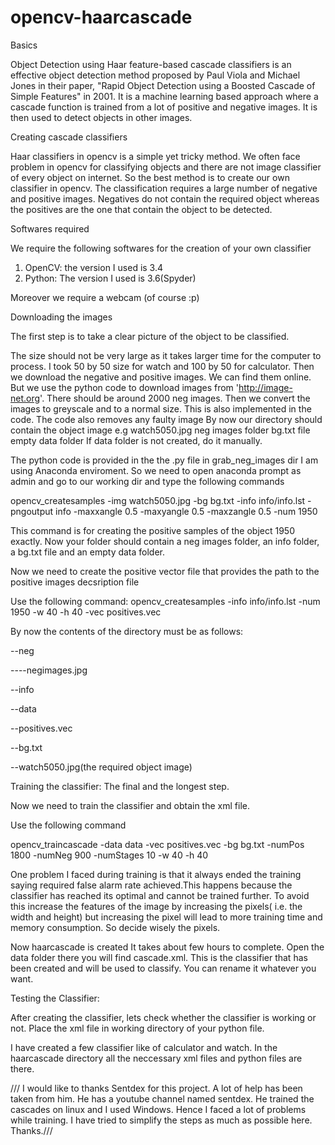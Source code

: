 # opencv-haarcascade

Basics


Object Detection using Haar feature-based cascade classifiers is an effective object detection method proposed by Paul Viola and Michael Jones in their paper, "Rapid Object Detection using a Boosted Cascade of Simple Features" in 2001. It is a machine learning based approach where a cascade function is trained from a lot of positive and negative images. It is then used to detect objects in other images.

Creating cascade classifiers


Haar classifiers in opencv is a simple yet tricky method.
We often face problem in opencv for classifying objects and there are not image classifier of every object on internet. So the best method is to create our own classifier in opencv. The classification requires a large number of negative and positive images. Negatives do not contain the required object whereas the positives are the one that contain the object to be detected.

Softwares required 

We require the following softwares for the creation of your own classifier

1) OpenCV: the version I used is 3.4
2) Python: The version I used is 3.6(Spyder)

Moreover we require a webcam (of course :p)

Downloading the images

The first step is to take a clear picture of the object to be classified.

The size should not be very large as it takes larger time for the computer to process. I took 50 by 50 size for watch and 100 by 50 for calculator.
Then we download the negative and positive images. We can find them online. But we use the python code to download images from 'http://image-net.org'. There should be around 2000 neg images.
Then we convert the images to greyscale and to a normal size. This is also implemented in the code. The code also removes any faulty image
By now our directory should contain the object image e.g watch5050.jpg neg images folder bg.txt file empty data folder
If data folder is not created, do it manually.

The python code is provided in the the .py file in grab_neg_images dir
 I am using Anaconda enviroment. So we need to open anaconda prompt as admin and go to our working dir and type the following commands
 
 opencv_createsamples -img watch5050.jpg -bg bg.txt -info info/info.lst -pngoutput info -maxxangle 0.5 -maxyangle 0.5 -maxzangle 0.5 -num 1950 
 
 This command is for creating the positive samples of the object 1950 exactly. Now your folder should contain a neg images folder, an info folder, a bg.txt file and an empty data folder.
 
 Now we need to create the positive vector file that provides the path to the positive images decsription file

Use the following command:
opencv_createsamples -info info/info.lst -num 1950 -w 40 -h 40 -vec positives.vec

By now the contents of the directory must be as follows:

--neg

----negimages.jpg

--info

--data

--positives.vec

--bg.txt

--watch5050.jpg(the required object image)

Training the classifier:
The final and the longest step.

Now we need to train the classifier and obtain the xml file.

Use the following command

opencv_traincascade -data data -vec positives.vec -bg bg.txt -numPos 1800 -numNeg 900 -numStages 10 -w 40 -h 40

One problem I faced during training is that it always ended the training saying required false alarm rate achieved.This happens because the classifier has reached its optimal and cannot be trained further. To avoid this increase the features of the image by increasing the pixels( i.e. the width and height) but increasing the pixel will lead to more training time and memory consumption. So decide wisely the pixels.

Now haarcascade is created It takes about few hours to complete. Open the data folder there you will find cascade.xml. This is the classifier that has been created and will be used to classify. You can rename it whatever you want.


Testing the Classifier:

After creating the classifier, lets check whether the classifier is working or not. Place the xml file in working directory of your python file.

I have created a few classifier like of calculator and watch. In the haarcascade directory all the neccessary xml files and python files are there.
 
 
 /// I would like to thanks Sentdex for this project. A lot of help has been taken from him. He has a youtube channel named sentdex. He trained the cascades on linux and I used Windows. Hence I faced a lot of problems while training. I have tried to simplify the steps as much as possible here. Thanks.///
 
 
 
 
 
 
 
 
 
 
 
 
 
 
 
 
 
 
 
